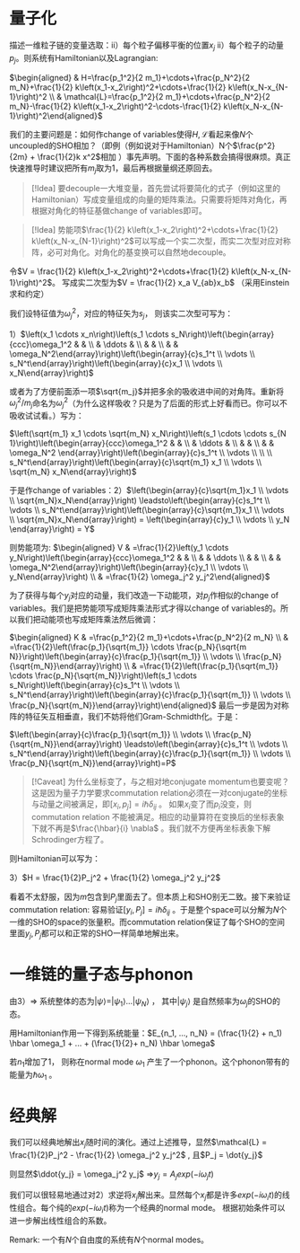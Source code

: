 # 量子化
描述一维粒子链的变量选取：ii）每个粒子偏移平衡的位置$x_j$ ii）每个粒子的动量$p_j$。则系统有Hamiltonian以及Lagrangian:

$\begin{aligned} & H=\frac{p_1^2}{2 m_1}+\cdots+\frac{p_N^2}{2 m_N}+\frac{1}{2} k\left(x_1-x_2\right)^2+\cdots+\frac{1}{2} k\left(x_N-x_{N-1}\right)^2 \\ & \mathcal{L}=\frac{p_1^2}{2 m_1}+\cdots+\frac{p_N^2}{2 m_N}-\frac{1}{2} k\left(x_1-x_2\right)^2-\cdots-\frac{1}{2} k\left(x_N-x_{N-1}\right)^2\end{aligned}$

我们的主要问题是：如何作change of variables使得$H, \mathcal{L}$看起来像$N$个uncoupled的SHO相加？（即例（例如说对于Hamiltonian）N个$\frac{p^2}{2m} + \frac{1}{2}k x^2$相加 ）事先声明。下面的各种系数会搞得很麻烦。真正快速推导时建议把所有$m_j$取为$1$，最后再根据量纲还原回去。

>[!Idea]
>要decouple一大堆变量，首先尝试将要简化的式子（例如这里的Hamiltonian）写成变量组成的向量的矩阵乘法。只需要将矩阵对角化，再根据对角化的特征基做change of variables即可。


>[!Idea]
>势能项$\frac{1}{2} k\left(x_1-x_2\right)^2+\cdots+\frac{1}{2} k\left(x_N-x_{N-1}\right)^2$可以写成一个实二次型，而实二次型对应对称阵，必可对角化。对角化的基变换可以自然地decouple。

令$V = \frac{1}{2} k\left(x_1-x_2\right)^2+\cdots+\frac{1}{2} k\left(x_N-x_{N-1}\right)^2$。 写成实二次型为$V = \frac{1}{2} x_a V_{ab}x_b$ （采用Einstein求和约定）

我们设特征值为$\omega_j^2$，对应的特征矢为$s_j$， 则该实二次型可写为：

1）$\left(x_1 \cdots x_n\right)\left(s_1 \cdots s_N\right)\left(\begin{array}{ccc}\omega_1^2 & & \\ & \ddots & \\ & & \\ & & \omega_N^2\end{array}\right)\left(\begin{array}{c}s_1^t \\ \vdots \\ s_N^t\end{array}\right)\left(\begin{array}{c}x_1 \\ \vdots \\ x_N\end{array}\right)$

或者为了方便前面添一项$\sqrt{m_j}$并把多余的吸收进中间的对角阵。重新将$\omega_j^2/m_j$命名为$\omega_j^2$（为什么这样吸收？只是为了后面的形式上好看而已。你可以不吸收试试看。）写为：

$\left(\sqrt{m_1} x_1 \cdots \sqrt{m_N} x_N\right)\left(s_1 \cdots \cdots s_{N 1}\right)\left(\begin{array}{ccc}\omega_1^2  & & \\ & \ddots & \\ & & \\ & & \omega_N^2 \end{array}\right)\left(\begin{array}{c}s_1^t \\ \vdots \\ \\ \\ s_N^t\end{array}\right)\left(\begin{array}{c}\sqrt{m_1} x_1 \\ \vdots \\ \sqrt{m_N} x_N\end{array}\right)$

于是作change of variables：2）$\left(\begin{array}{c}\sqrt{m_1}x_1 \\ \vdots \\ \sqrt{m_N}x_N\end{array}\right) \leadsto\left(\begin{array}{c}s_1^t \\ \vdots \\ s_N^t\end{array}\right)\left(\begin{array}{c}\sqrt{m_1}x_1 \\ \vdots \\ \sqrt{m_N}x_N\end{array}\right) = \left(\begin{array}{c}y_1 \\ \vdots \\ y_N \end{array}\right) = Y$  

则势能项为: $\begin{aligned} V & =\frac{1}{2}\left(y_1 \cdots y_N\right)\left(\begin{array}{ccc}\omega_1^2 & & \\ & & \ddots \\ & & \\ & & \omega_N^2\end{array}\right)\left(\begin{array}{c}y_1 \\ \vdots \\ y_N\end{array}\right) \\ & =\frac{1}{2} \omega_j^2 y_j^2\end{aligned}$

为了获得与每个$y_j$对应的动量，我们改造一下动能项，对$p_j$作相似的change of variables。我们是把势能项写成矩阵乘法形式才得以change of variables的。所以我们把动能项也写成矩阵乘法然后微调：

$\begin{aligned} K & =\frac{p_1^2}{2 m_1}+\cdots+\frac{p_N^2}{2 m_N} \\ & =\frac{1}{2}\left(\frac{p_1}{\sqrt{m_1}} \cdots \frac{p_N}{\sqrt{m N}}\right)\left(\begin{array}{c}\frac{p_1}{\sqrt{m_1}} \\ \vdots \\ \frac{p_N}{\sqrt{m_N}}\end{array}\right) \\ & =\frac{1}{2}\left(\frac{p_1}{\sqrt{m_1}} \cdots \frac{p_N}{\sqrt{m_N}}\right)\left(s_1 \cdots s_N\right)\left(\begin{array}{c}s_1^t \\ \vdots \\ s_N^t\end{array}\right)\left(\begin{array}{c}\frac{p_1}{\sqrt{m_1}} \\ \vdots \\ \frac{p_N}{\sqrt{m_N}}\end{array}\right)\end{aligned}$
最后一步是因为对称阵的特征矢互相垂直，我们不妨将他们Gram-Schmidth化。于是：

$\left(\begin{array}{c}\frac{p_1}{\sqrt{m_1}} \\ \vdots \\ \frac{p_N}{\sqrt{m_N}}\end{array}\right) \leadsto\left(\begin{array}{c}s_1^t \\ \vdots \\ s_N^t\end{array}\right)\left(\begin{array}{c}\frac{p_1}{\sqrt{m_1}} \\ \vdots \\ \frac{p_N}{\sqrt{m_N}}\end{array}\right)=P$


>[!Caveat]
为什么坐标变了，与之相对地conjugate momentum也要变呢？这是因为量子力学要求commutation relation必须在一对conjugate的坐标与动量之间被满足，即$[x_i,p_j] = i\hbar \delta_{ij}$ 。 如果$x_i$变了而$p_i$没变，则commutation relation 不能被满足。相应的动量算符在变换后的坐标表象下就不再是$\frac{\hbar}{i} \nabla$ 。我们就不方便再坐标表象下解Schrodinger方程了。

则Hamiltonian可以写为：

3）$H = \frac{1}{2}P_j^2 + \frac{1}{2} \omega_j^2 y_j^2$ 

看着不太舒服，因为$m$包含到$P_j$里面去了。但本质上和SHO别无二致。接下来验证commutation relation: 容易验证$[y_i,P_j] = i\hbar \delta_{ij}$ 。于是整个space可以分解为$N$个一维的SHO的space的张量积。而commutation relation保证了每个SHO的空间里面$y_j, P_j$都可以和正常的SHO一样简单地解出来。

# 一维链的量子态与phonon

由3）$\Rightarrow$ 系统整体的态为$|\psi \rangle = |\psi_1\rangle ...|\psi_N \rangle$ ， 其中$|\psi_j \rangle$ 是自然频率为$\omega_j$的SHO的态。

用Hamiltonian作用一下得到系统能量：$E_{n_1, ..., n_N} = (\frac{1}{2} + n_1) \hbar \omega_1 + ... + (\frac{1}{2}+ n_N) \hbar \omega$ 

若$n_1$增加了$1$， 则称在normal mode $\omega_1$ 产生了一个phonon。这个phonon带有的能量为$\hbar \omega_1$ 。
# 经典解

我们可以经典地解出$x_j$随时间的演化。通过上述推导，显然$\mathcal{L} = \frac{1}{2}P_j^2 - \frac{1}{2} \omega_j^2 y_j^2$ , 且$P_j = \dot{y_j}$ 

则显然$\ddot{y_j} = \omega_j^2 y_j$ $\Rightarrow$$y_j = A_j exp(-i \omega_j t)$ 

我们可以很轻易地通过对2）求逆将$x_j$解出来。显然每个$x_j$都是许多$exp(-i\omega_i t)$的线性组合。每个纯的$exp(-i\omega_i t)$称为一个经典的normal mode。 根据初始条件可以进一步解出线性组合的系数。

Remark: 一个有$N$个自由度的系统有$N$个normal modes。
